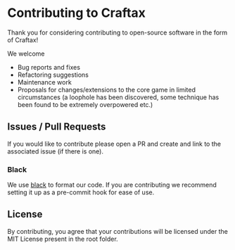 # Contributing to Craftax

Thank you for considering contributing to open-source software in the form of Craftax!

We welcome
- Bug reports and fixes
- Refactoring suggestions
- Maintenance work
- Proposals for changes/extensions to the core game in limited circumstances (a loophole has been discovered, some technique has been found to be extremely overpowered etc.)

## Issues / Pull Requests
If you would like to contribute please open a PR and create and link to the associated issue (if there is one).

### Black
We use <a href="https://github.com/psf/black">black</a> to format our code.  If you are contributing we recommend setting it up as a pre-commit hook for ease of use.

## License
By contributing, you agree that your contributions will be licensed under the MIT License present in the root folder.